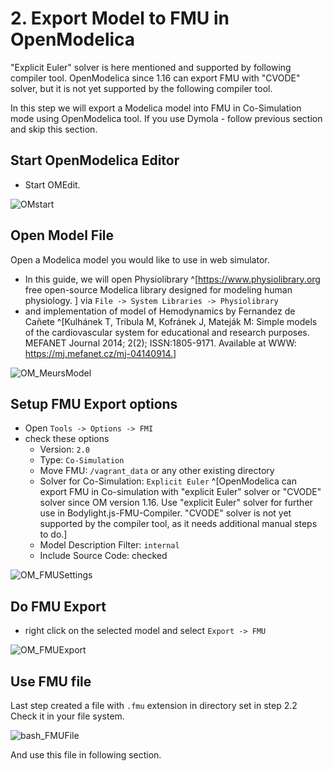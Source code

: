 # 2. Export Model to FMU in OpenModelica

"Explicit Euler" solver is here mentioned and supported by following compiler tool. OpenModelica since 1.16 can export FMU with "CVODE" solver, but it is not yet supported by the following compiler tool.

In this step we will export a Modelica model into FMU in Co-Simulation mode using OpenModelica tool. If you use Dymola - follow previous section and skip this section.

## Start OpenModelica Editor

* Start OMEdit.

![OMstart](../img/OM\_start.png)

## Open Model File

Open a Modelica model you would like to use in web simulator.

* In this guide, we will open Physiolibrary ^\[https://www.physiolibrary.org free open-source Modelica library designed for modeling human physiology. ] via `File -> System Libraries -> Physiolibrary`
* and implementation of model of Hemodynamics by Fernandez de Cañete ^\[Kulhánek T, Tribula M, Kofránek J, Mateják M: Simple models of the cardiovascular system for educational and research purposes. MEFANET Journal 2014; 2(2); ISSN:1805-9171. Available at WWW: https://mj.mefanet.cz/mj-04140914.]

![OM\_MeursModel](../img/OM\_CaneteModel.png)

## Setup FMU Export options

* Open `Tools -> Options -> FMI`
* check these options
  * Version: `2.0`
  * Type: `Co-Simulation`
  * Move FMU: `/vagrant_data` or any other existing directory
  * Solver for Co-Simulation: `Explicit Euler` ^\[OpenModelica can export FMU in Co-simulation with "explicit Euler" solver or "CVODE" solver since OM version 1.16. Use "explicit Euler" solver for further use in Bodylight.js-FMU-Compiler. "CVODE" solver is not yet supported by the compiler tool, as it needs additional manual steps to do.]
  * Model Description Filter: `internal`
  * Include Source Code: checked&#x20;

![OM\_FMUSettings](../img/OM\_FMUSettings.png)

## Do FMU Export

* right click on the selected model and select `Export -> FMU`

![OM\_FMUExport](../img/OM\_FMUExport.png)

## Use FMU file

Last step created a file with `.fmu` extension in directory set in step 2.2 Check it in your file system.

![bash\_FMUFile](../img/bash\_FMUFile.png)

And use this file in following section.
